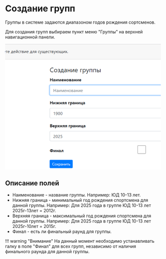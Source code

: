 # Создание групп

Группы в системе задаются диапазоном годов рождения сортсменов.

Для создания групп выбираем пункт меню "Группы" на верхней навигационной панели.

![Competition screen](img/group_1.png)

## Описание полей

* Наименование - название группы. Например: ЮД 10-13 лет.
* Нижняя граница - минимальный год рождения спортсмена для данной группы.
Например: Для 2025 года в группе ЮД 10-13 лет 2025г-13лет = 2012г.
* Верхняя граница - максимальный год рождения спортсмена для данной группы.
Например: Для 2025 года в группе ЮД 10-13 лет 2025г-10лет = 2015г.
* Финал - есть ли финальный раунд для группы.

!!! warning "Внимание"
    На данный момент необходимо устанавливать галку в поле "Финал" для всех групп, независимо
    от наличия финального раунда для данной группы.

